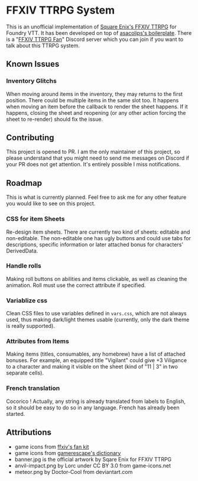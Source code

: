 # FFXIV TTRPG System

This is an unofficial implementation of [Square Enix's FFXIV TTRPG](https://www.square-enix-shop.com/ffxivttrpg/en/index.html) for Foundry VTT. It has been developed on top of [asacolips's boilerplate](https://github.com/asacolips-projects/boilerplate).
There is a "[FFXIV TTRPG Fan](https://discord.gg/6EghsJdCbS)" Discord server which you can join if you want to talk about this TTRPG system.

## Known Issues

### Inventory Glitchs
When moving around items in the inventory, they may returns to the first position. There could be multiple items in the same slot too. It happens when moving an item before the callback to render the sheet happens. If it happens, closing the sheet and reopening (or any other action forcing the sheet to re-render) should fix the issue.

## Contributing
This project is opened to PR. I am the only maintainer of this project, so please understand that you might need to send me messages on Discord if your PR does not get attention. It's entirely possible I miss notifications.

## Roadmap
This is what is currently planned. Feel free to ask me for any other feature you would like to see on this project.

### CSS for item Sheets
Re-design item sheets. There are currently two kind of sheets: editable and non-editable. The non-editable one has ugly buttons and could use tabs for descriptions, specific information or later attached bonus for characters' DerivedData.

### Handle rolls
Making roll buttons on abilities and items clickable, as well as cleaning the animation. Roll must use the correct attribute if specified.

### Variablize css
Clean CSS files to use variables defined in `vars.css`, which are not always used, thus making dark/light themes usable (currently, only the dark theme is really supported).

### Attributes from Items
Making items (titles, consumables, any homebrew) have a list of attached bonuses. For example, an equipped title "Vigilant" could give +3 Viligance to a character and making it visible on the sheet (kind of "11 | 3" in two separate cells).

### French translation
Cocorico ! Actually, any string is already translated from labels to English, so it should be easy to do so in any language. French has already been started.

## Attributions
- game icons from [ffxiv's fan kit](https://fr.finalfantasyxiv.com/lodestone/special/fankit/icon/)
- game icons from [gamerescape's dictionary](https://ffxiv.gamerescape.com/wiki/Dictionary_of_Icons#Player_Icons)
- banner.jpg is the official artwork by Sqare Enix for FFXIV TTRPG
- anvil-impact.png by Lorc under CC BY 3.0 from game-icons.net
- meteor.png by Doctor-Cool from deviantart.com
